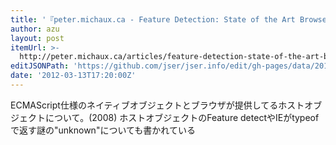 ```yaml
---
title: '『peter.michaux.ca - Feature Detection: State of the Art Browser Scripting』'
author: azu
layout: post
itemUrl: >-
  http://peter.michaux.ca/articles/feature-detection-state-of-the-art-browser-scripting
editJSONPath: 'https://github.com/jser/jser.info/edit/gh-pages/data/2012/03/index.json'
date: '2012-03-13T17:20:00Z'
---
```

ECMAScript仕様のネイティブオブジェクトとブラウザが提供してるホストオブジェクトについて。(2008)
ホストオブジェクトのFeature detectやIEがtypeofで返す謎の"unknown"についても書かれている
